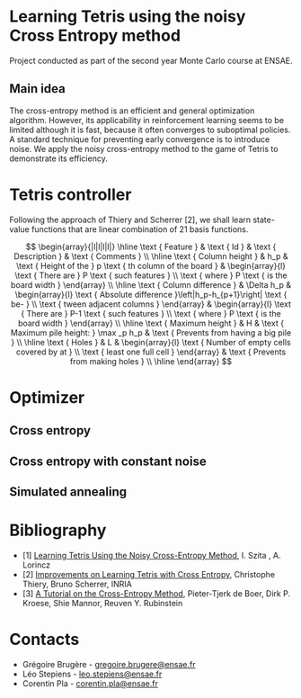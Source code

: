 # Learning Tetris using the noisy Cross Entropy method
Project conducted as part of the second year Monte Carlo course at ENSAE.
## Main idea 
The cross-entropy method is an efficient and general optimization algorithm. However, its applicability in reinforcement learning seems to be limited although it is fast, because it often converges to suboptimal policies. A standard technique for preventing early convergence is to introduce noise. We apply the noisy cross-entropy method to the game of Tetris to demonstrate its efficiency.
# Tetris controller
Following the approach of Thiery and Scherrer [2], we shall learn state-value functions that are linear combination of 21 basis functions.

$$
\begin{array}{|l|l|l|l|}
\hline \text { Feature } & \text { Id } & \text { Description } & \text { Comments } \\
\hline \text { Column height } & h_p & \text { Height of the } p \text { th column of the board } & \begin{array}{l}
\text { There are } P \text { such features } \\
\text { where } P \text { is the board width }
\end{array} \\
\hline \text { Column difference } & \Delta h_p & \begin{array}{l}
\text { Absolute difference }\left|h_p-h_{p+1}\right| \text { be- } \\
\text { tween adjacent columns }
\end{array} & \begin{array}{l}
\text { There are } P-1 \text { such features } \\
\text { where } P \text { is the board width }
\end{array} \\
\hline \text { Maximum height } & H & \text { Maximum pile height: } \max _p h_p & \text { Prevents from having a big pile } \\
\hline \text { Holes } & L & \begin{array}{l}
\text { Number of empty cells covered by at } \\
\text { least one full cell }
\end{array} & \text { Prevents from making holes } \\
\hline
\end{array}
$$

# Optimizer
## Cross entropy 
## Cross entropy with constant noise 
## Simulated annealing
# Bibliography 
* [1] [Learning Tetris Using the Noisy Cross-Entropy Method](https://www.researchgate.net/publication/6743957_Learning_Tetris_Using_the_Noisy_Cross-Entropy_Method), I. Szita , A. Lorincz 
* [2] [Improvements on Learning Tetris with Cross Entropy](https://inria.hal.science/inria-00418930/document), Christophe Thiery, Bruno Scherrer, INRIA
* [3] [A Tutorial on the Cross-Entropy Method](https://link.springer.com/article/10.1007/s10479-005-5724-z), Pieter-Tjerk de Boer, Dirk P. Kroese, Shie Mannor, Reuven Y. Rubinstein
# Contacts

* Grégoire Brugère - gregoire.brugere@ensae.fr  
* Léo Stepiens - leo.stepiens@ensae.fr
* Corentin Pla - corentin.pla@ensae.fr  



